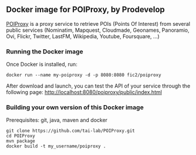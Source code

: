 ## Docker image for POIProxy, by Prodevelop

[POIProxy](https://github.com/Prodevelop/POIProxy) is a proxy service to retrieve POIs (Points Of Interest) from several public services (Nominatim, Mapquest, Cloudmade, Geonames, Panoramio, Ovi, Flickr, Twitter, LastFM, Wikipedia, Youtube, Foursquare, ...)

### Running the Docker image

Once Docker is installed, run:

```
docker run --name my-poiproxy -d -p 8080:8080 fic2/poiproxy
```

After download and launch, you can test the API of your service through the following page:
[http://localhost:8080/poiproxy/public/index.html](http://localhost:8080/poiproxy/public/index.html)

### Building your own version of this Docker image

Prerequisites: git, java, maven and docker

```
git clone https://github.com/tai-lab/POIProxy.git
cd POIProxy
mvn package
docker build -t my_username/poiproxy .
```

